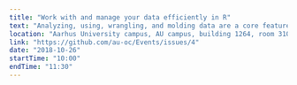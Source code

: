 ```yaml
---
title: "Work with and manage your data efficiently in R"
text: "Analyzing, using, wrangling, and molding data are a core feature and focus of R, as it is a statistical programming language. Come learn the basics of working with and wrangling data (called data frames in R) in this session!"
location: "Aarhus University campus, AU campus, building 1264, room 310"
link: "https://github.com/au-oc/Events/issues/4"
date: "2018-10-26"
startTime: "10:00"
endTime: "11:30"
---
```

